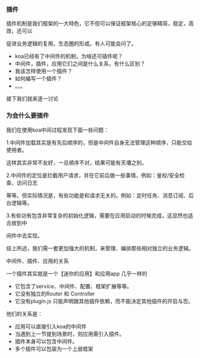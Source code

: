 ### 插件

插件机制是我们框架的一大特色，它不但可以保证框架核心的足够精简，稳定，高效，还可以

促进业务逻辑的复用，生态圈的形成。有人可能会问了。

* koa已经有了中间件的机制，为啥还可插件呢？
* 中间件，插件，应用它们之间是什么关系，有什么区别？
* 我该怎样使用一个插件？
* 如何编写一个插件？
* 。。。

接下我们就来逐一讨论

### 为会什么要插件

我们在使用koa中间过程发现下面一些问题：

1.中间件加载其实是有先后顺序的，但是中间件自身无法管理这种顺序，只能交给使用者。

这样其实非常不友好，一旦顺序不对，结果可能有天壤之别。

2.中间件的定位是拦截用户请求，并在它前后做一些事情，例如：鉴权/安全检查、访问日志

等等。但实际情况是，有些功能是和请求无关的。例如：定时任务、消息订阅、后台逻辑等。

3.有些功有包含非常复杂的初始化逻辑，需要在应用启动的时候完成，这显然也适合放到中

间件中去实现。

综上所述，我们需一套更加强大的机制，来管理、编排那些相对独立的业务逻辑。

中间件、插件、应用的关系

一个插件其实就是一个【迷你的应用】和应用app 几乎一样的

* 它包含了service、中间件、配置、框架扩展等等。
* 它没有独立的Router 和 Controller
* 它没有plugin.js 只能声明跟其他插件依赖，而不能决定其他插件的开启与否。

他们的关系是：

* 应用可以直接引入koa的中间件
* 当遇到上一节提到场景时，则应用需引入插件。
* 插件本身可以包含中间件。
* 多个插件可以包装为一个上层框架

